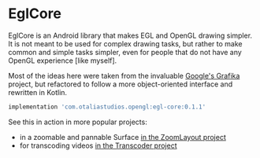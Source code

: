 # EglCore

EglCore is an Android library that makes EGL and OpenGL drawing simpler. It is not meant to be used for
complex drawing tasks, but rather to make common and simple tasks simpler, even for people that do not have
any OpenGL experience [like myself].

Most of the ideas here were taken from the invaluable [Google's Grafika](https://github.com/google/grafika) project,
but refactored to follow a more object-oriented interface and rewritten in Kotlin.

```groovy
implementation 'com.otaliastudios.opengl:egl-core:0.1.1'
```

See this in action in more popular projects:

- in a zoomable and pannable Surface [in the ZoomLayout project](https://github.com/natario1/ZoomLayout)
- for transcoding videos [in the Transcoder project](https://github.com/natario/Transcoder)
